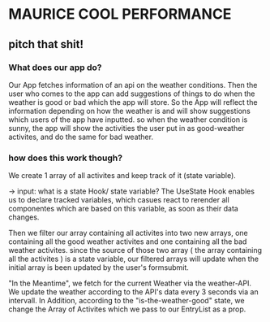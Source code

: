 # MAURICE COOL PERFORMANCE

## pitch that shit!

### What does our app do?

Our App fetches information of an api on the weather conditions.
Then the user who comes to the app can add suggestions of things to do when the weather is good or bad which the app will store.
So the App will reflect the information depending on how the weather is and will show suggestions which users of the app have inputted. so when the weather condition is sunny, the app will show the activities the user put in as good-weather activites, and do the same for bad weather.

### how does this work though?

We create 1 array of all activites and keep track of it (state variable).

-> input: what is a state Hook/ state variable?
The UseState Hook enables us to declare tracked variables, which casues react to rerender all componentes which are based on this variable, as soon as their data changes.

Then we filter our array containing all activites into two new arrays, one containing all the good weather activites and one containing all the bad weather activites. since the source of those two array ( the array containing all the activites ) is a state variable, our filtered arrays will update when the initial array is been updated by the user's formsubmit.

"In the Meantime", we fetch for the current Weather via the weather-API. We update the weather according to the API's data every 3 seconds via an intervall. In Addition, according to the "is-the-weather-good" state, we change the Array of Activites which we pass to our EntryList as a prop.
